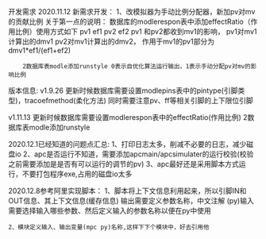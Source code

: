 开发需求
2020.11.12
        新需求开发：
        1、改模拟器为手动比例分配器，新加pv对mv的贡献比例
        关于第一点的说明：
        数据库的modlerespon表中添加effectRatio（作用比例）使用方式如下
                 pv1 ef1
                 pv2 ef2
                 pv1 和pv2都收到mv1的影响，
                 pv1对mv1计算出的dmv1
                 pv2对mv1计算出的dmv2，
                 作用于mv1的pv1部分为dmv1*ef1/(ef1+ef2)

        2数据库表modle添加runstyle 0表示自优化算法运行输出，1表示手动分配pv对mv的影响比例



版本信息:
v1.9.26 更新时候数据库需要设置modlepins表中的pintype(引脚类型)，tracoefmethod(柔化方法)
        同时需要注意pv、ff等相关引脚的上下限位引脚

v1.11.13 更新时候数据库需要设置modlerespon表中的effectRatio(作用比例) 2数据库表modle添加runstyle


2020.12.1已经知道的问题点汇总:
        1、打印日志太多，削减不必要的日志，减少磁盘io
        2、apc是否运行不知道，需要添加apcmain/apcsimulater的运行校验(校验之前需要添加是是否有可以运行的调节的pv)
        3、apc最好还是采用脚本方式运行，不要打包程序exe,占用的磁盘io太多



2020.12.8参考阿里实现脚本：
    1、脚本将上下文信息利用起来，所以引脚IN和OUT信息、其上下文信息(缓存信息)
    输出需要定义参数名称，中文注解
    (py)输入需要选择输入哪些参数、然后定义输入的参数名称以便在py中使用
    
    2、模块定义输入、输出变量(mpc py)名称,这样下下个模块中，好去引用他